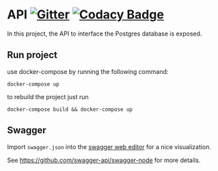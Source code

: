 # API [![Gitter](https://badges.gitter.im/MusicConnectionMachine/api.svg)](https://gitter.im/MusicConnectionMachine/api?utm_source=badge&utm_medium=badge&utm_campaign=pr-badge) [![Codacy Badge](https://api.codacy.com/project/badge/Grade/962d9b7c696f496081157ebe602afb2c)](https://www.codacy.com/app/kordianbruck/api?utm_source=github.com&amp;utm_medium=referral&amp;utm_content=MusicConnectionMachine/api&amp;utm_campaign=Badge_Grade)
In this project, the API to interface the Postgres database is exposed.

## Run project

use docker-compose by running the following command:
```
docker-compose up
```

to rebuild the project just run
```
docker-compose build && docker-compose up
```
   
## Swagger
Import `swagger.json` into the [swagger web editor](http://editor.swagger.io/#!/) for a nice visualization.   

See https://github.com/swagger-api/swagger-node for more details.

